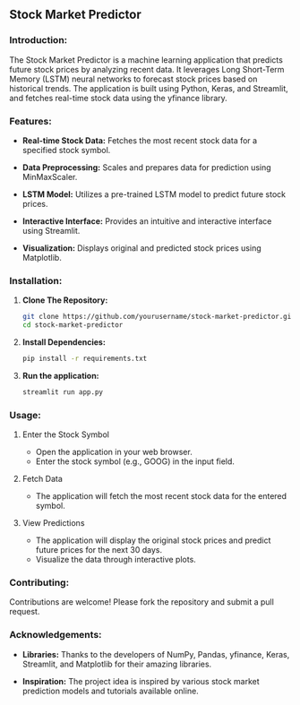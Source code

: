 ## Stock Market Predictor

### Introduction:
The Stock Market Predictor is a machine learning application that predicts future stock prices by analyzing recent data. It leverages Long Short-Term Memory (LSTM) neural networks to forecast stock prices based on historical trends. The application is built using Python, Keras, and Streamlit, and fetches real-time stock data using the yfinance library.

### Features:
- __Real-time Stock Data:__ Fetches the most recent stock data for a specified stock symbol.

- __Data Preprocessing:__ Scales and prepares data for prediction using MinMaxScaler.

- __LSTM Model:__ Utilizes a pre-trained LSTM model to predict future stock prices.

- __Interactive Interface:__ Provides an intuitive and interactive interface using Streamlit.

- __Visualization:__ Displays original and predicted stock prices using Matplotlib.

### Installation:
1. __Clone The Repository:__
   ```bash
   git clone https://github.com/yourusername/stock-market-predictor.git
   cd stock-market-predictor

2. __Install Dependencies:__
   ```bash
   pip install -r requirements.txt
3. __Run the application:__
   ```bash
   streamlit run app.py

### Usage:
1. Enter the Stock Symbol
     - Open the application in your web browser.
     - Enter the stock symbol (e.g., GOOG) in the input field.
    
2. Fetch Data
     - The application will fetch the most recent stock data for the entered symbol.

3. View Predictions
     - The application will display the original stock prices and predict future prices for the next 30 days.
     - Visualize the data through interactive plots.

### Contributing:
Contributions are welcome! Please fork the repository and submit a pull request.

### Acknowledgements:
- __Libraries:__ Thanks to the developers of NumPy, Pandas, yfinance, Keras, Streamlit, and Matplotlib for their amazing libraries.

- __Inspiration:__ The project idea is inspired by various stock market prediction models and tutorials available online.
